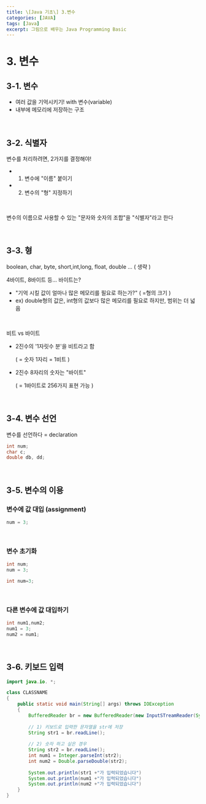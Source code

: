 ```yaml
---
title: \[Java 기초\] 3.변수
categories: [JAVA]
tags: [Java]
excerpt: 그림으로 배우는 Java Programming Basic
---
```


<script src="https://cdn.mathjax.org/mathjax/latest/MathJax.js?config=TeX-AMS-MML_HTMLorMML" type="text/javascript"></script>

# 3. 변수

## 3-1. 변수

- 여러 값을 기억시키기! with 변수(variable)
- 내부에 메모리에 저장하는 구조

<br>

## 3-2. 식별자

변수를 처리하려면, 2가지를 결정해야!

- 1) 변수에 "이름" 붙이기
- 2) 변수의 "형" 지정하기

<br>

변수의 이름으로 사용할 수 있는 "문자와 숫자의 조합"을 "식별자"라고 한다

<br>

## 3-3. 형

boolean, char, byte, short,int,long, float, double ... ( 생략 )

4바이트, 8바이트 등... 바이트는?

- "기억 시킬 값이 얼마나 많은 메모리를 필요로 하는가?" ( =형의 크기 )
- ex) double형의 값은, int형의 값보다 많은 메모리를 필요로 하지만, 범위는 더 넓음

<br>

비트 vs 바이트

- 2진수의 '1자릿수 분'을 비트라고 함

  ( = 숫자 1자리 = 1비트 )

- 2진수 8자리의 숫자는 "바이트"

  ( = 1바이트로 256가지 표현 가능 )

<br>

## 3-4. 변수 선언

변수를 선언하다 = declaration

```java
int num;
char c;
double db, dd;
```

<br>

## 3-5. 변수의 이용

### 변수에 값 대입 (assignment)

```java
num = 3;
```

<br>

### 변수 초기화

```java
int num;
num = 3;
```

```java
int num=3;
```

<br>

### 다른 변수에 값 대입하기

```java
int num1,num2;
num1 = 3;
num2 = num1;
```

<br>

## 3-6. 키보드 입력

```java
import java.io. *;

class CLASSNAME 
{
    public static void main(String[] args) throws IOException
    {
        BufferedReader br = new BufferedReader(new InputSTreamReader(System.in));
        
        // 1) 키보드로 입력한 문자열을 str에 저장
		String str1 = br.readLine();
            
        // 2) 숫자 하고 싶은 경우
		String str2 = br.readLine();
        int num1 = Integer.parseInt(str2);
        int num2 = Double.parseDouble(str2);
        
        System.out.println(str1 +"가 입력되었습니다")
        System.out.println(num1 +"가 입력되었습니다")
		System.out.println(num2 +"가 입력되었습니다")
    }
}
```
